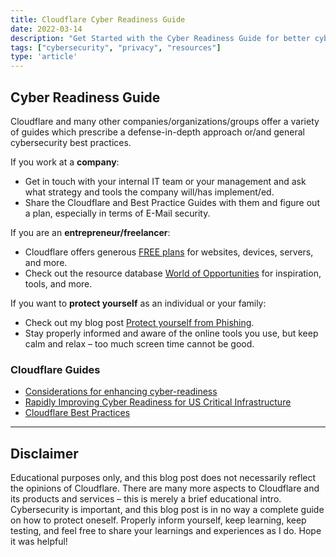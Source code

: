 ```yaml
---
title: Cloudflare Cyber Readiness Guide
date: 2022-03-14
description: "Get Started with the Cyber Readiness Guide for better cybersecurity."
tags: ["cybersecurity", "privacy", "resources"]
type: 'article'
---
```


## Cyber Readiness Guide

Cloudflare and many other companies/organizations/groups offer a variety of guides which prescribe a defense-in-depth approach or/and general cybersecurity best practices.

If you work at a **company**: 
* Get in touch with your internal IT team or your management and ask what strategy and tools the company will/has implement/ed. 
* Share the Cloudflare and Best Practice Guides with them and figure out a plan, especially in terms of E-Mail security.

If you are an **entrepreneur/freelancer**: 
* Cloudflare offers generous [FREE plans](https://www.cloudflare.com/plans/#overview) for websites, devices, servers, and more.
* Check out the resource database [World of Opportunities](https://davidtofan.com/projects/world-of-opportunities/) for inspiration, tools, and more.

If you want to **protect yourself** as an individual or your family: 
* Check out my blog post [Protect yourself from Phishing](https://davidtofan.com/articles/protect-against-phishing/).
* Stay properly informed and aware of the online tools you use, but keep calm and relax – too much screen time cannot be good.

### Cloudflare Guides

- [Considerations for enhancing cyber-readiness](https://www.cloudflare.com/lp/cyberattackreadiness/)
- [Rapidly Improving Cyber Readiness for US Critical Infrastructure](https://criticalinfrastructuredefense.org/)
- [Cloudflare Best Practices](https://github.com/DavidJKTofan/CyberSec-resources/blob/master/Projects/Cloudflare/Cloudflare_Setup_Best_Practices.md)

* * *

## Disclaimer

Educational purposes only, and this blog post does not necessarily reflect the opinions of Cloudflare. There are many more aspects to Cloudflare and its products and services – this is merely a brief educational intro. Cybersecurity is important, and this blog post is in no way a complete guide on how to protect oneself. Properly inform yourself, keep learning, keep testing, and feel free to share your learnings and experiences as I do. Hope it was helpful!
